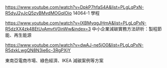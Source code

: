 





https://www.youtube.com/watch?v=DpkP7hfaS4A&list=PLgLqPxN-R5dyJ2yJcQ5zyBMvdMOGqlOio
14064-1 學程


https://www.youtube.com/watch?v=IXBMyqgJHmA&list=PLgLqPxN-R5dzXX4zk48EtUvAmvtV0inWw&index=3
中小企業減碳實務方法研析：製程節能、再生能源

https://www.youtube.com/watch?v=dwAJ-ne5jO0&list=PLgLqPxN-R5dxkLwgQN8N3ie6c-3RgPXjY

東南亞電商市場、綠色經濟、IKEA 減碳案例等方案

